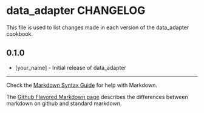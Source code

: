 data_adapter CHANGELOG
==========================

This file is used to list changes made in each version of the data_adapter cookbook.

0.1.0
-----
- [your_name] - Initial release of data_adapter

- - -
Check the [Markdown Syntax Guide](http://daringfireball.net/projects/markdown/syntax) for help with Markdown.

The [Github Flavored Markdown page](http://github.github.com/github-flavored-markdown/) describes the differences between markdown on github and standard markdown.
